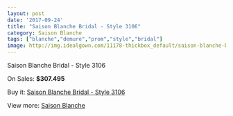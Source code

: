 ```yaml
---
layout: post
date: '2017-09-24'
title: "Saison Blanche Bridal - Style 3106"
category: Saison Blanche
tags: ["blanche","demure","prom","style","bridal"]
image: http://img.idealgown.com/11178-thickbox_default/saison-blanche-bridal-style-3106.jpg
---
```

Saison Blanche Bridal - Style 3106

On Sales: **$307.495**
<a href="https://www.idealgown.com/en/saison-blanche/4582-saison-blanche-bridal-style-3106.html"><amp-img layout="responsive" width="600" height="600" src="//img.idealgown.com/11178-thickbox_default/saison-blanche-bridal-style-3106.jpg" alt="Saison Blanche Bridal - Style 3106 0" /></a>
<a href="https://www.idealgown.com/en/saison-blanche/4582-saison-blanche-bridal-style-3106.html"><amp-img layout="responsive" width="600" height="600" src="//img.idealgown.com/11179-thickbox_default/saison-blanche-bridal-style-3106.jpg" alt="Saison Blanche Bridal - Style 3106 1" /></a>

Buy it: [Saison Blanche Bridal - Style 3106](https://www.idealgown.com/en/saison-blanche/4582-saison-blanche-bridal-style-3106.html "Saison Blanche Bridal - Style 3106")

View more: [Saison Blanche](https://www.idealgown.com/en/55-saison-blanche "Saison Blanche")